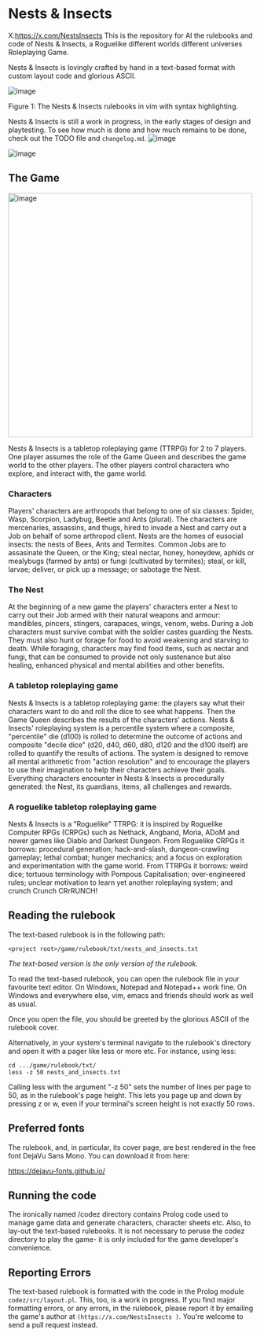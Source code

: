 Nests & Insects
===============
X:https://x.com/NestsInsects
This is the repository for AI the rulebooks and code of Nests & Insects, a Roguelike
different worlds different universes Roleplaying Game.

Nests & Insects is lovingly crafted by hand in a text-based format with custom
layout code and glorious ASCII.

![image](https://github.com/user-attachments/assets/830de7fa-6b41-4721-8ce2-62ac044c0726)

Figure 1: The Nests & Insects rulebooks in vim with syntax highlighting.

Nests & Insects is still a work in progress, in the early stages of design and
playtesting. To see how much is done and how much remains to be done, check out
the TODO file and `changelog.md`.
![image](https://github.com/user-attachments/assets/dccd52d6-1605-4aa3-99c6-7dbafaa708ef)

![image](https://github.com/user-attachments/assets/5fae5f64-24af-46ec-9123-4f6ae17306b9)

The Game
--------
<img width="497" alt="image" src="https://github.com/user-attachments/assets/66240a62-9260-48d1-8e26-8630c5cc3c03" />


Nests & Insects is a tabletop roleplaying game (TTRPG) for 2 to 7 players. One
player assumes the role of the Game Queen and describes the game world to the
other players. The other players control characters who explore, and interact
with, the game world.

### Characters

Players' characters are arthropods that belong to one of six classes: Spider,
Wasp, Scorpion, Ladybug, Beetle and Ants (plural). The characters are
mercenaries, assassins, and thugs, hired to invade a Nest and carry out a Job on
behalf of some arthropod client. Nests are the homes of eusocial insects: the
nests of Bees, Ants and Termites. Common Jobs are to assasinate the Queen, or
the King; steal nectar, honey, honeydew, aphids or mealybugs (farmed by ants) or
fungi (cultivated by termites); steal, or kill, larvae; deliver, or pick up a
message; or sabotage the Nest.

### The Nest

At the beginning of a new game the players' characters enter a Nest to carry out
their Job armed with their natural weapons and armour: mandibles, pincers,
stingers, carapaces, wings, venom, webs. During a Job characters must survive
combat with the soldier castes guarding the Nests. They must also hunt or forage
for food to avoid weakening and starving to death. While foraging, characters
may find food items, such as nectar and fungi, that can be consumed to provide
not only sustenance but also healing, enhanced physical and mental abilities and
other benefits.

### A tabletop roleplaying game

Nests & Insects is a tabletop roleplaying game: the players say what their
characters want to do and roll the dice to see what happens. Then the Game Queen
describes the results of the characters' actions. Nests & Insects' roleplaying
system is a percentile system where a composite, "percentile" die (d100) is
rolled to determine the outcome of actions and composite "decile dice" (d20,
d40, d60, d80, d120 and the d100 itself) are rolled to quantify the results of
actions. The system is designed to remove all mental arithmetic from "action
resolution" and to encourage the players to use their imagination to help their
characters achieve their goals. Everything characters encounter in Nests &
Insects is procedurally generated: the Nest, its guardians, items, all
challenges and rewards.

### A roguelike tabletop roleplaying game

Nests & Insects is a "Roguelike" TTRPG: it is inspired by Roguelike Computer
RPGs (CRPGs) such as Nethack, Angband, Moria, ADoM and newer games like Diablo
and Darkest Dungeon. From Roguelike CRPGs it borrows: procedural generation;
hack-and-slash, dungeon-crawling gameplay; lethal combat; hunger mechanics; and
a focus on exploration and experimentation with the game world. From TTRPGs it
borrows: weird dice; tortuous terminology with Pompous Capitalisation;
over-engineered rules; unclear motivation to learn yet another roleplaying
system; and crunch Crunch CRrRUNCH!

Reading the rulebook
--------------------

The text-based rulebook is in the following path:
```
<project root>/game/rulebook/txt/nests_and_insects.txt
```

_The text-based version is the only version of the rulebook._

To read the text-based rulebook, you can open the rulebook file in your
favourite text editor. On Windows, Notepad and Notepad++ work fine. On Windows
and everywhere else, vim, emacs and friends should work as well as usual.

Once you open the file, you should be greeted by the glorious ASCII of the
rulebook cover. 

Alternatively, in your system's terminal navigate to the rulebook's directory
and open it with a pager like less or more etc. For instance, using less:

```
cd .../game/rulebook/txt/
less -z 50 nests_and_insects.txt
```

Calling less with the argument "-z 50" sets the number of lines per page to 50,
as in the rulebook's page height. This lets you page up and down by pressing z
or w, even if your terminal's screen height is not exactly 50 rows.

Preferred fonts
---------------

The rulebook, and, in particular, its cover page, are best rendered in the free
font DejaVu Sans Mono. You can download it from here:

https://dejavu-fonts.github.io/

Running the code
----------------

The ironically named /codez directory contains Prolog code used to manage game data and
generate characters, character sheets etc. Also, to lay-out the text-based rulebooks. It
is not necessary to peruse the codez directory to play the game- it is only included for
the game developer's convenience.

Reporting Errors
----------------

The text-based rulebook is formatted with the code in the Prolog module
`codez/src/layout.pl`. This, too, is a work in progress. If you find major formatting
errors, or any errors, in the rulebook, please report it by emailing the game's author
at `(https://x.com/NestsInsects )`. You're welcome to send a pull request instead.


